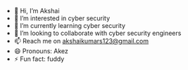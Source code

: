 - 👋 Hi, I’m Akshai
- 👀 I’m interested in cyber security
- 🌱 I’m currently learning cyber security
- 💞️ I’m looking to collaborate with cyber security engineers
- 📫 Reach me on akshaikumars123@gmail.com 
- 😄 Pronouns: Akez
- ⚡ Fun fact: fuddy

<!---
Akshai-akez/Akshai-akez is a ✨ special ✨ repository because its `README.md` (this file) appears on your GitHub profile.
You can click the Preview link to take a look at your changes.
--->
